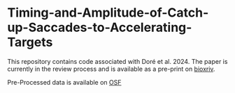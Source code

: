 # Timing-and-Amplitude-of-Catch-up-Saccades-to-Accelerating-Targets
This repository contains code associated with Doré et al. 2024. The paper is currently in the review process and is available as a pre-print on [bioxriv](https://www.biorxiv.org/content/10.1101/2024.01.11.575233v1 ). 

Pre-Processed data is available on [OSF](https://osf.io/97yfu/files/osfstorage)
